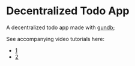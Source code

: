 # Decentralized Todo App

A decentralized todo app made with [gundb](https://github.com/amark/gun);

See accompanying video tutorials here:

- [1](https://youtu.be/68svY76thiQ)
- [2](https://youtu.be/FauETOkRtEk)

